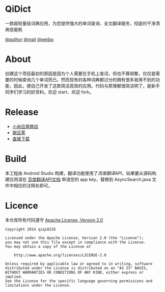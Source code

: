 QiDict
====================

一款超轻量级词典应用，为您提供强大的单词查询、全文翻译服务，彻底的干净清爽低能耗

[@author](http://timqi.com/)   [@mail](mailto://i@timqi.com)   [@weibo](http://weibo.com/timqi)

About
====================

创建这个项目最初的原因是因为个人需要在手机上查词，但也不算频繁，仅仅是需要的时候查询几个单词而已。然而现有的各种词典都过分的拥有很多我用不到的功能，因此，便自己开发了这款简洁高效的应用。代码与原理都很简洁明了，是新手同学们学习的好资料。欢迎 start、欢迎 fork。

Release
====================

- [小米应用商店](http://app.mi.com/detail/81504)    
- [豌豆荚](http://www.wandoujia.com/apps/com.qiqi8226.qidict)    
- [直接下载](https://api.sinas3.com/v1/SAE_qiqidownload/apk/%E6%9C%80%E7%AE%80%E8%AF%8D%E5%85%B8.apk)

Build
====================

本工程由 Android Studio 构建，翻译功能使用了*百度翻译API*，如果要从源码构建应用请在 [百度翻译API文档](http://developer.baidu.com/wiki/index.php?title=%E5%B8%AE%E5%8A%A9%E6%96%87%E6%A1%A3%E9%A6%96%E9%A1%B5/%E7%99%BE%E5%BA%A6%E7%BF%BB%E8%AF%91API) 申请您的 app key，替换到 AsyncSearch.java 文件中相应的注释处即可。

Licence
====================
本仓库所有代码遵守 [Apache License, Version 2.0](http://www.apache.org/licenses/LICENSE-2.0)

	Copyright 2014 qiqi8226

	Licensed under the Apache License, Version 2.0 (the "License");
	you may not use this file except in compliance with the License.
	You may obtain a copy of the License at

	    http://www.apache.org/licenses/LICENSE-2.0

	Unless required by applicable law or agreed to in writing, software
	distributed under the License is distributed on an "AS IS" BASIS,
	WITHOUT WARRANTIES OR CONDITIONS OF ANY KIND, either express or implied.
	See the License for the specific language governing permissions and
	limitations under the License.
